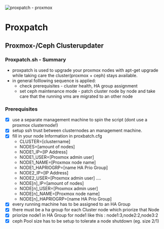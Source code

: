 ![proxpatch - proxmox](https://user-images.githubusercontent.com/1869080/28519913-b1429d2a-706d-11e7-83cf-e1369b5e923f.gif)


# Proxpatch
## Proxmox-/Ceph Clusterupdater

### Proxpatch.sh - Summary
- proxpatch is used to upgrade your proxmox nodes with apt-get upgrade while taking care the cluster(proxmox + ceph) stays available.
- in general folllowing sequence is applied:
  - check prerequisites - cluster health, HA group assignment
  - set ceph maintenance mode - patch cluster node by node and take care that the running vms are migrated to an other node

### Prerequisites
- [x] use a separate management machine to spin the script (dont use a proxmox clusternode!)
- [x] setup ssh trust between clusternodes an management machine.
- [x] fill in your node Information in proxbatch.cfg
    - CLUSTER=[clustername]
    - NODES=[amount of nodes]
    - NODE1_IP=[IP Address]
    - NODE1_USER=[Proxmox admin user]
    - NODE1_NAME=[Proxmox node name]
    - NODE1_HAPRIOGRP=[name HA Prio Group]
    - NODE2_IP=[IP Address]
    - NODE2_USER=[Proxmox admin user]
	 ....
    - NODE[n]_IP=[amount of nodes]
    - NODE[n]_USER=[Proxmox admin user]
    - NODE[n]_NAME=[Proxmox node name]
    - NODE[n]_HAPRIOGRP=[name HA Prio Group]
- [x] every running machine has to be assigned to an HA Group
- [x] there must be a ha group for each Cluster node which priorize that Node
- [x] priorize node1 in HA Group for node1 like this : node1:3,node2:2,node3:2
- [x] ceph Pool size has to be setup to tolerate a node shutdown (eg. size 2/1)
